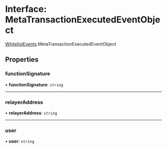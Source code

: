 # Interface: MetaTransactionExecutedEventObject

[WhitelistEvents](../modules/WhitelistEvents.md).MetaTransactionExecutedEventObject

## Properties

### functionSignature

• **functionSignature**: `string`

___

### relayerAddress

• **relayerAddress**: `string`

___

### user

• **user**: `string`

